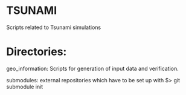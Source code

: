 TSUNAMI
============

  Scripts related to Tsunami simulations


Directories:
============

geo_information:
  Scripts for generation of input data and verification.

submodules:
  external repositories which have to be set up with
  $> git submodule init


